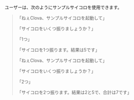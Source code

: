 ﻿ユーザーは、次のようにサンプルサイコロを使用できます。

> <p class="ldiag">「ねぇClova、サンプルサイコロを起動して」</p>
> <p class="rdiag">「サイコロをいくつ振りましょうか？」</p>
> <p class="ldiag">「1つ」</p>
> <p class="rdiag">「サイコロを1つ振ります。結果は5です」</p>
> <p class="ldiag">「ねぇClova、サンプルサイコロを起動して」</p>
> <p class="rdiag">「サイコロをいくつ振りましょうか？」</p>
> <p class="ldiag">「2つ」</p>
> <p class="rdiag">「サイコロを2つ振ります。結果は2と5で、合計は7です」</p>

